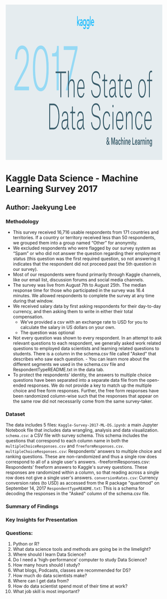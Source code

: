 <img src="kaggle_image.jpg" style="width:1000px; height:500px"/>


# Kaggle Data Science - Machine Learning Survey 2017
##  Author: Jaekyung Lee

### Methodology
- This survey received 16,716 usable respondents from 171 countries and territories. If a country or territory received less than 50 respondents, we grouped them into a group named “Other” for anonymity.
- We excluded respondents who were flagged by our survey system as “Spam” or who did not answer the question regarding their employment status (this question was the first required question, so not answering it indicates that the respondent did not proceed past the 5th question in our survey).
- Most of our respondents were found primarily through Kaggle channels, like our email list, discussion forums and social media channels.
- The survey was live from August 7th to August 25th. The median response time for those who participated in the survey was 16.4 minutes. We allowed respondents to complete the survey at any time during that window.
- We received salary data by first asking respondents for their day-to-day currency, and then asking them to write in either their total compensation.
  - We’ve provided a csv with an exchange rate to USD for you to calculate the salary in US dollars on your own.
  - The question was optional
- Not every question was shown to every respondent. In an attempt to ask relevant questions to each respondent, we generally asked work related questions to employed data scientists and learning related questions to students. There is a column in the schema.csv file called "Asked" that describes who saw each question. - You can learn more about the different segments we used in the schema.csv file and RespondentTypeREADME.txt in the data tab.
- To protect the respondents’ identity, the answers to multiple choice questions have been separated into a separate data file from the open-ended responses. We do not provide a key to match up the multiple choice and free form responses. Further, the free form responses have been randomized column-wise such that the responses that appear on the same row did not necessarily come from the same survey-taker.

### Dataset
The data includes 5 files:
`Kaggle-Survey-2017-ML-DS.ipynb`: a main Jupyter Notebook file that includes data wrangling, analysis and data visualization.
`schema.csv`: a CSV file with survey schema. This schema includes the questions that correspond to each column name in both the `multipleChoiceResponses.csv` and `freeformResponses.csv`.
`multipleChoiceResponses.csv`: Respondents' answers to multiple choice and ranking questions. These are non-randomized and thus a single row does correspond to all of a single user's answers. -freeformResponses.csv: Respondents' freeform answers to Kaggle's survey questions. These responses are randomized within a column, so that reading across a single row does not give a single user's answers.
`conversionRates.csv`: Currency conversion rates (to USD) as accessed from the R package "quantmod" on September 14, 2017
`RespondentTypeREADME.txt`: This is a schema for decoding the responses in the "Asked" column of the schema.csv file.

### Summary of Findings


### Key Insights for Presentation
### Questions:
1. Python or R?
2. What data science tools and methods are going be in the limelight?
3. Where should I learn Data Science?
4. Do I need a 'high-performance' computer to study Data Science?
5. How many hours should I study?
6. What blogs, Podcasts, classes are recommended for DS?
7. How much do data scientists make?
8. Where can I get data from?
9. How do data scientist spend most of their time at work?
10. What job skill is most important?
